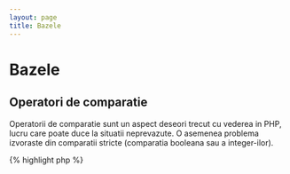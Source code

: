 ```yaml
---
layout: page
title: Bazele
---
```


# Bazele

## Operatori de comparatie

Operatorii de comparatie sunt un aspect deseori trecut cu vederea in PHP, lucru care poate
duce la situatii neprevazute. O asemenea problema izvoraste din comparatii stricte
(comparatia booleana sau a integer-ilor).

{% highlight php %}
<?php
$a = 5;   // 5 ca un integer

var_dump($a == 5);       // compara valoarea; return true
var_dump($a == '5');     // compara valoarea (ignore type); return true
var_dump($a === 5);      // compara tip/valoare (integer vs. integer); return true
var_dump($a === '5');    // compara tip/valoare (integer vs. string); return false

/**
 * Comparatii stricte
 */
if (strpos('testing', 'test')) {    // 'test' este gasit la pozitia 0, care e interpretat ca bool-eanul 'false'
    // code...
}

vs.

if (strpos('testing', 'test') !== false) {    // true, intrucat o comparatie stricta a fost facuta (0 !== false)
    // code...
}
{% endhighlight %}

* [Operatori de comparatie](http://php.net/manual/en/language.operators.comparison.php)
* [Tabel de comparatie](http://php.net/manual/en/types.comparisons.php)

## Instructiuni conditionale

### Instructiuni If

Cand folosesti instructiuni 'if/else' intr-o functie sau clasa, exista conceptia gresita
ca si 'else' trebuie folosit pentru a declara rezultate potentiale. Totusi daca rezultatul
este de a defini valoarea de return, 'else' nu e necesar intrucat return va intrerupe functia,
cauzand 'else' sa devina superflua.

{% highlight php %}
<?php
function test($a)
{
    if ($a) {
        return true;
    } else {
        return false;
    }
}

vs.

function test($a)
{
    if ($a) {
        return true;
    }
    return false;    // else nu e necesar
}
{% endhighlight %}

* [Instructiuni if](http://php.net/manual/en/control-structures.if.php)

### Instructiuni switch

Instructiunile switch sunt o buna metoda de a evita sa tastezi if-uri si elseif-uri la nesfarsit,
dar cu cateva conditii de retinut:
- Instructiunile switch compara numai valori, si nu tipul (echivalentul lui '==')
- Ele itereaza caz dupa caz pana o potrivire este gasita. Daca nici o potrivire nu e
gasita, atunci default-ul este folosit (daca e definit)
- Fara un 'break', vor continua sa implementeze fiecare caz pana ating un break/return
- Intr-o functie, folosirea lui 'return' suplineste nevoia de a folosi 'break' intrucat termina functia

{% highlight php %}
<?php
$answer = test(2);    // codul de la 'cazul 2' si 'cazul 3' va fi implementat

function test($a)
{
    switch ($a) {
        case 1:
            // code...
            break;             // break este folosit pentru a sfarsi instructiunea switch
        case 2:
            // code...         // fara break comparatia va continua spre 'cazul 3'
        case 3:
            // code...
            return $result;    // intr-o functie, 'return' va sfarsi functia
        default:
            // code...
            return $error;
    }
}
{% endhighlight %}

* [Instructiuni Switch](http://php.net/manual/en/control-structures.switch.php)
* [PHP switch](http://phpswitch.com/)

## Namespace-ul global

Cand folosesti namespace-uri(spatii de nume), poti descoperi ca functii interne au fost ascunse
de functii scrise de tine. Pentru a repara asta te poti referi la functia globala folosind
un backslash inainte de numele functiei.

{% highlight php %}
<?php
namespace phptherightway;

function fopen()
{
    $file = \fopen();    // Numele functiei noastre este identic cu cel al unei functii interne.
                         // Executa functia din spatiul global prin adaugarea lui '\'.
}

function array()
{
    $iterator = new \ArrayIterator();    // ArrayIterator este o clasa interna.
                                         // Folosirea numelui sau fara un backslash
                                         // va incerca sa il rezolve in namespace-ul tau.
}
{% endhighlight %}

* [Spatiul global](http://php.net/manual/en/language.namespaces.global.php)
* [Reguli lobale](http://php.net/manual/en/userlandnaming.rules.php)

## String-uri

### Concatenatie

- Daca linia ta se extinde dincolo de lungimea recomandata(120 de caractere). considera concatenarea ei.
- Pentru o citire mai usoara este bine sa folosesti operatorii de concatenare si nu operatorii de asignare concatenare
- Pe cand esti inauntrul scope-ului original al variabilei, ident-eaza atunci cand concatenarea
foloseste un nou rand

{% highlight php %}
<?php
$a  = 'Multi-line example';    // operator de asignare concatenare (.=)
$a .= "\n";
$a .= 'of what not to do';

vs.

$a = 'Multi-line example'      // operator de concatenare (.)
    . "\n"                     // indentarea noilor randuri
    . 'of what to do';
{% endhighlight %}

* [Operatori string-uri](http://php.net/manual/en/language.operators.string.php)

### Tipuri de stringuri

Tipurile de stringuri sunt o functionalitate constanta in comunitatea PHP, dar speram ca aceasta sectiune
va explica diferentele dintre tipurile de stringuri si beneficiile/utilizarile lor.

#### Ghilimele simple

Ghilimelele simple sunt cea mai simpla cale de a defini un string si deseori cea mai rapida.
Viteza lor porneste din faptul ca PHP nu parseaza string-ul (nu parseaza dupa variabile).
Sunt cele potrivite pentru:

- String-uri care nu vor fi parsate
- Scrierea unei variabile in text obisnuit

{% highlight php %}
<?php
echo 'Acesta este string-ul meu, priveste ce frumos este el.';    // nu e nevoie sa fie parsat un simplu string

/**
 * Rezultat:
 *
 * Acesta este string-ul meu, priveste ce frumos este el.
 */
{% endhighlight %}

* [Ghilimele simple](http://www.php.net/manual/en/language.types.string.php#language.types.string.syntax.single)

#### Ghilimele duble

Double quotes are the Swiss army knife of strings, but are slower due to the string being parsed. They're best
suited for:
Ghilimelele duble sunt briceagul string-urilor, dar sunt mai lente datorita faptului ca string-ul este
parsat. Sunt cele mai potrivite pentru:

- String-uri escape-uite
- Stringuri cu variabile multiple si text simplu
- Condensarea concatenatiei de multe randuri, si imbunatatirea lizibilitatii

{% highlight php %}
<?php
echo 'phptherightway is ' . $adjective . '.'     // un exemplu cu ghilimele simple care foloseste concatenare
    . "\n"                                       // multipla pentru variabile si string-uri escape-ate
    . 'I love learning' . $code . '!';

vs.

echo "phptherightway is $adjective.\n I love learning $code!"  // In loc de concatenare multipla, ghilimelele
                                                               // duble ne permit sa folosim un string parsabil
{% endhighlight %}

Cand folosim ghilimele duble care contin variabile, deseori se poate intampla ca variabila sa atinga
alt caracter. Asta va rezulta in incapacitatea PHP de a parsa variabila intrucat e camuflata. Pentru
a repara aceasta problema, infasoara variabila cu o pereche de acolade.

{% highlight php %}
<?php
$juice = 'plum';
echo "I drank some juice made of $juices";    // $juice nu poate fi parsat

vs.

$juice = 'plum';
echo "I drank some juice made of {$juice}s";    // $juice va fi parsat

/**
 * Variabile complexe vor si si ele parsate in acolade
 */

$juice = array('apple', 'orange', 'plum');
echo "I drank some juice made of {$juice[1]}s";   // $juice[1] va fi parsat
{% endhighlight %}

* [Ghilimele duble](http://www.php.net/manual/en/language.types.string.php#language.types.string.syntax.double)

#### Sintaxa Nowdoc

Sintaxa Nowdoc a fost introdusa in 5.3 si intern se comporta la fel ca si ghilimelele simple cu
exceptia ca este menit pentru string-urile multi-rand fara nevoia de a concatena.

{% highlight php %}
<?php
$str = <<<'EOD'             // initializat de <<<
Exemplu de string ce se
intinde pe mai multe randuri
folosind sintaxa nowdoc.
$a nu este parsat.
EOD;                        // 'EOD' de inchidere trebuie sa fie pe propriul rand, si in cel mai stang punct posibil

/**
 * Rezultat:
 *
 * Exemplu de string ce se
 * intinde pe mai multe randuri
 * folosind sintaxa nowdoc.
 * $a nu este parsat.
 */
{% endhighlight %}

* [Sintaxa Nowdoc](http://www.php.net/manual/en/language.types.string.php#language.types.string.syntax.nowdoc)

#### Sintaxa Heredoc

Sintaxa Heredoc se comporta intern ca si ghilimelele duble cu exceptia ca este menit pentru uzul
string-urilor de mai multe randuri fara sa fie nevoie de concatenare.

{% highlight php %}
<?php
$a = 'Variabilele';

$str = <<<EOD               // initializat de <<<
Exemplu de string ce se
intinde pe mai multe randuri
folosind sintaxa heredoc.
$a sunt parsate.
EOD;                        // 'EOD' de inchidere trebuie sa fie pe propriul rand, si in cel mai stang punct posibil

/**
 * Rezultat:
 *
 * Exemplu de string ce se
 * intinde pe mai multe randuri
 * folosind sintaxa heredoc.
 * Variabilele sunt parsate.
 */
{% endhighlight %}

* [Sintaxa Heredoc](http://www.php.net/manual/en/language.types.string.php#language.types.string.syntax.heredoc)

## Operatori ternari

Operatorii ternari sunt o buna cale de a condensa cod, dar deseori sunt folosit in exces.
Desi operatorii ternari pot fi stivuiti/cuibariti, este recomandat sa fie folositi unul
pe rand pentru lizibilitate.

{% highlight php %}
<?php
$a = 5;
echo ($a == 5) ? 'yay' : 'nay';

vs.

// ternar stivuit
$b = 10;
echo ($a) ? ($a == 5) ? 'yay' : 'nay' : ($b == 10) ? 'excessive' : ':(';    // stivuire in exces, sacrifica lizibilitatea
{% endhighlight %}

Pentru a returna o valoare cu operatori ternari foloseste sintaxa corecta.

{% highlight php %}
<?php
$a = 5;
echo ($a == 5) ? return true : return false;    // acest exemplu va produce o eroare

vs.

$a = 5;
return ($a == 5) ? 'yay' : 'nope';    // acest exemplu va returna 'yay'
{% endhighlight %}

* [Operatori ternari](http://php.net/manual/en/language.operators.comparison.php)

## Declaratii de variabile

Uneori, programatorii incearca sa isi faca codul "mai clar" declarand variabile predefinite cu un alt nume.
Ceeace face asta in realitate este de a dubla consumul de memorie al respectivului script.
Pentru exemplul de mai jos, sa zicem un string exemplu contine 1MB de date, copiind variabila ai
incrementat executia scriptului la 2MB.

{% highlight php %}
<?php
$about = 'Un foarte lung string de text';    // foloseste 2MB de memorie
echo $about;

vs.

echo 'Un foarte lung string de text';        // foloseste 1MB de memorie
{% endhighlight %}

* [Sfaturi pentru performanta](https://developers.google.com/speed/articles/optimizing-php)
